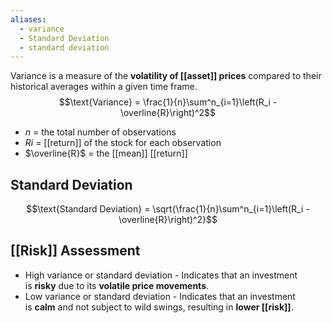 ```yaml
---
aliases:
  - variance
  - Standard Deviation
  - standard deviation
---
```

Variance is a measure of the **volatility of [[asset]] prices** compared to their historical averages within a given time frame.
$$\text{Variance} = \frac{1}{n}\sum^n_{i=1}\left(R_i - \overline{R}\right)^2$$
- $n$ = the total number of observations
- $Ri$ = [[return]] of the stock for each observation
- $\overline{R}$ = the [[mean]] [[return]]
## Standard Deviation
$$\text{Standard Deviation} = \sqrt{\frac{1}{n}\sum^n_{i=1}\left(R_i - \overline{R}\right)^2}$$
## [[Risk]] Assessment

- High variance or standard deviation - Indicates that an investment is **risky** due to its **volatile price movements**.
- Low variance or standard deviation - Indicates that an investment is **calm** and not subject to wild swings, resulting in **lower [[risk]]**.